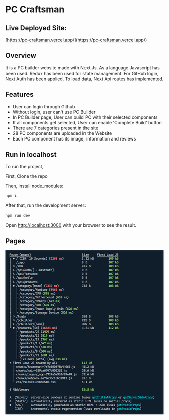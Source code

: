 # PC Craftsman

## Live Deployed Site:

[https://pc-craftsman.vercel.app/](https://pc-craftsman.vercel.app/)

## Overview

It is a PC builder website made with Next.Js. As a language Javascript has been used. Redux has been used for state management. For GitHub login, Next Auth has been applied. To load data, Next Api routes has implemented.

## Features

- User can login through Github
- Without login, user can't use PC Builder
- In PC Builder page, User can build PC with their selected components
- If all components get selected, User can enable 'Complete Build' button
- There are 7 categories present in the site
- 28 PC components are uploaded in the Website
- Each PC component has its image, information and reviews

## Run in localhost

To run the project,

First, Clone the repo

Then, install node_modules:

```bash
npm i
```

After that, run the development server:

```bash
npm run dev

```

Open [http://localhost:3000](http://localhost:3000) with your browser to see the result.

## Pages

<img src="/public/pcCraftRoute.png" alt="route"/>
